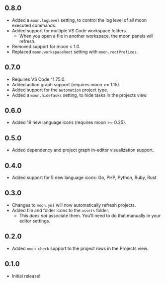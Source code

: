 ## 0.8.0

- Added a `moon.logLevel` setting, to control the log level of all moon executed commands.
- Added support for multiple VS Code workspace folders.
	- When you open a file in another workspace, the moon panels will refresh.
- Removed support for moon < 1.0.
- Replaced `moon.workspaceRoot` setting with `moon.rootPrefixes`.

## 0.7.0

- Requires VS Code ^1.75.0.
- Added action graph support (requires moon >= 1.15).
- Added support for the `automation` project type.
- Added a `moon.hideTasks` setting, to hide tasks in the projects view.

## 0.6.0

- Added 19 new language icons (requires moon >= 0.25).

## 0.5.0

- Added dependency and project graph in-editor visualization support.

## 0.4.0

- Added support for 5 new language icons: Go, PHP, Python, Ruby, Rust

## 0.3.0

- Changes to `moon.yml` will now automatically refresh projects.
- Added file and folder icons to the `assets` folder.
	- This _does not_ associate them. You'll need to do that manually in your editor settings.

## 0.2.0

- Added `moon check` support to the project rows in the Projects view.

## 0.1.0

- Initial release!
